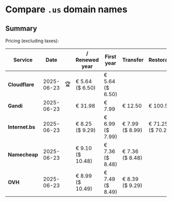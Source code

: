 # Compare `.us` domain names

## Summary

Pricing (excluding taxes):

| Service | Date |  | / Renewed year | First year | Transfer | Restoration |
|--|--|--|--|--|--|--|
| **Cloudflare** | 2025-06-23 | 🏆 | € 5.64<br>($ 6.50) | € 5.64<br>($ 6.50) |  |  |
| **Gandi** | 2025-06-23 |  | € 31.98 | € 7.99 | € 12.50 | € 100.50 |
| **Internet.bs** | 2025-06-23 |  | € 8.25<br>($ 9.29) | € 6.99<br>($ 7.99) | € 7.99<br>($ 8.99) | € 71.25<br>($ 70.29) |
| **Namecheap** | 2025-06-23 |  | € 9.10<br>($ 10.48) | € 7.36<br>($ 8.48) | € 7.36<br>($ 8.48) |  |
| **OVH** | 2025-06-23 |  | € 8.99<br>($ 10.49) | € 7.49<br>($ 8.49) | € 8.39<br>($ 9.29) |  |
